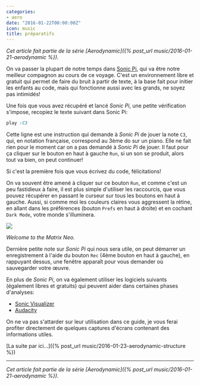 ```yaml
---
categories:
- aero
date: "2016-01-22T00:00:00Z"
icon: music
title: préparatifs
---
```


*Cet article fait partie de la série [Aerodynamic]({% post_url music/2016-01-21-aerodynamic %}).*

On va passer la plupart de notre temps dans
[Sonic Pi](http://sonic-pi.net), qui va être notre meilleur compagnon au
cours de ce voyage. C'est un environnement libre et gratuit qui permet
de faire du bruit à partir de texte, à la base fait pour initier les
enfants au code, mais qui fonctionne aussi avec les grands, ne soyez
pas intimidés!

Une fois que vous avez récupéré et lancé *Sonic Pi*, une petite
vérification s'impose, recopiez le texte suivant dans Sonic Pi:

```ruby
play :C3
```

Cette ligne est une instruction qui demande à *Sonic Pi* de jouer la
note `C3`, qui, en notation française, correspond au 3ème do sur un
piano. Elle ne fait rien pour le moment car on a pas demandé à *Sonic
Pi* de jouer. Il faut pour ça cliquer sur le bouton en haut à gauche
`Run`, si un son se produit, alors tout va bien, on peut continuer!

Si c'est la première fois que vous écrivez du code, félicitations!

On va souvent être amené à cliquer sur ce bouton `Run`, et comme c'est
un peu fastidieux à faire, il est plus simple d'utiliser les
raccourcis, que vous pouvez récupérer en passant le curseur sur tous
les boutons en haut à gauche. Aussi, si comme moi les couleurs claires
vous aggressent la rétine, en allant dans les préférences (bouton
`Prefs` en haut à droite) et en cochant `Dark Mode`, votre monde
s'illuminera.

<img src="/public/img/aerodynamic/preparatifs-sonic-pi.jpg" data-action="zoom" />

*Welcome to the Matrix Neo.*

Dernière petite note sur *Sonic Pi* qui nous sera utile, on peut
démarrer un enregistrement à l'aide du bouton `Rec` (4ème bouton en
haut à gauche), en rappuyant dessus, une fenêtre apparaît pour vous
demander où sauvegarder votre œuvre.

En plus de *Sonic Pi*, on va également utiliser les logiciels suivants
(également libres et gratuits) qui peuvent aider dans certaines phases
d'analyses:

* [Sonic Visualizer](http://www.sonicvisualiser.org/)
* [Audacity](http://audacityteam.org/)

On ne va pas s'attarder sur leur utilisation dans ce guide, je vous
ferai profiter directement de quelques captures d'écrans contenant des
informations utiles.

[La suite par ici...]({% post_url music/2016-01-23-aerodynamic-structure %})

<hr />

*Cet article fait partie de la série [Aerodynamic]({% post_url music/2016-01-21-aerodynamic %}).*
